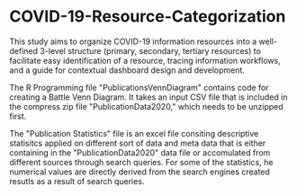 # COVID-19-Resource-Categorization
This study aims to organize COVID-19 information resources into a well-defined 3-level structure (primary, secondary, tertiary resources) to facilitate easy identification of a resource, tracing information workflows, and a guide for contextual dashboard design and development.   

The R Programming file "PublicationsVennDiagram" contains code for creating a Battle Venn Diagram. It takes an input CSV file that is included in the compress zip file "PublicationData2020," which needs to be unzipped first.

The "Publication Statistics" file is an excel file consiting descriptive statisitcs applied on different sort of data and meta data that is either containing in the "PublicationData2020" data file or accomulated from different sources through search queries. 
For some of the statistics, he numerical values are directly derived from the search engines created resutls as a result of search queries.
